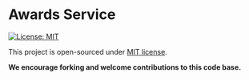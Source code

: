 # Awards Service


[![License: MIT](https://img.shields.io/badge/License-MIT-yellow.svg)](./LICENSE)

This project is open-sourced under [MIT license](./LICENSE).

__We encourage forking and welcome contributions to this code base.__
